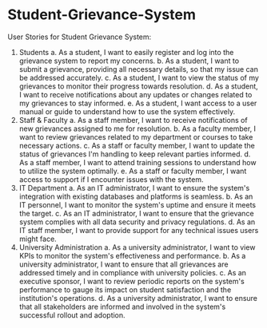 # Student-Grievance-System

User Stories for Student Grievance System:
1. Students
a. As a student, I want to easily register and log into the grievance system to report my concerns.
b. As a student, I want to submit a grievance, providing all necessary details, so that my issue can be addressed accurately.
c. As a student, I want to view the status of my grievances to monitor their progress towards resolution.
d. As a student, I want to receive notifications about any updates or changes related to my grievances to stay informed.
e. As a student, I want access to a user manual or guide to understand how to use the system effectively.
2. Staff & Faculty
a. As a staff member, I want to receive notifications of new grievances assigned to me for resolution.
b. As a faculty member, I want to review grievances related to my department or courses to take necessary actions.
c. As a staff or faculty member, I want to update the status of grievances I'm handling to keep relevant parties informed.
d. As a staff member, I want to attend training sessions to understand how to utilize the system optimally.
e. As a staff or faculty member, I want access to support if I encounter issues with the system.
3. IT Department
a. As an IT administrator, I want to ensure the system's integration with existing databases and platforms is seamless.
b. As an IT personnel, I want to monitor the system's uptime and ensure it meets the target.
c. As an IT administrator, I want to ensure that the grievance system complies with all data security and privacy regulations.
d. As an IT staff member, I want to provide support for any technical issues users might face.
4. University Administration
a. As a university administrator, I want to view KPIs to monitor the system's effectiveness and performance.
b. As a university administrator, I want to ensure that all grievances are addressed timely and in compliance with university policies.
c. As an executive sponsor, I want to review periodic reports on the system's performance to gauge its impact on student satisfaction and the institution's operations.
d. As a university administrator, I want to ensure that all stakeholders are informed and involved in the system's successful rollout and adoption.
